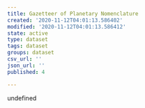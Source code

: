```yaml
---
title: Gazetteer of Planetary Nomenclature
created: '2020-11-12T04:01:13.586402'
modified: '2020-11-12T04:01:13.586412'
state: active
type: dataset
tags: dataset
groups: dataset
csv_url: ''
json_url: ''
published: 4

---
```

undefined
